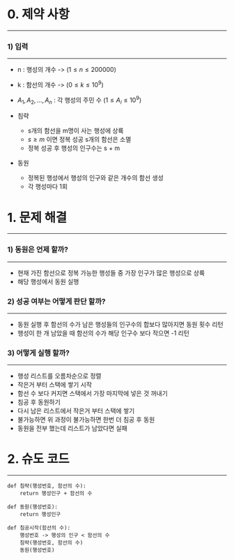 # 0. 제약 사항
---
### 1) 입력
---
- n : 행성의 개수 -> $(1 \leq n \leq 200000)$
- k : 함선의 개수 -> $(0 \leq k \leq 10^9)$
- $A_1, A_2, \dots ,A_n$ : 각 행성의 주민 수 $(1 \leq A_i \leq 10^9)$

- 침략
	- s개의 함선을 m명이 사는 행성에 상륙
	- $s \geq m$ 이면 정복 성공 s개의 함선은 소멸
	- 정복 성공 후 행성의 인구수는 s + m
- 동원
	- 정복된 행성에서 행성의 인구와 같은 개수의 함선 생성
	- 각 행성마다 1회

# 1. 문제 해결
---
### 1) 동원은 언제 할까?
---
- 현재 가진 함선으로 정복 가능한 행성들 중 가장 인구가 많은 행성으로 상륙
- 해당 행성에서 동원 실행

### 2) 성공 여부는 어떻게 판단 할까?
---
- 동원 실행 후 함선의 수가 남은 행성들의 인구수의 합보다 많아지면 동원 횟수 리턴
- 행성이 한 개 남았을 때 함선의 수가 해당 인구수 보다 작으면 -1 리턴

### 3) 어떻게 실행 할까?
---
- 행성 리스트를 오름차순으로 정렬
- 작은거 부터 스택에 쌓기 시작
- 함선 수 보다 커지면 스택에서 가장 마지막에 넣은 것 꺼내기
- 침공 후 동원하기
- 다시 남은 리스트에서 작은거 부터 스택에 쌓기
- 불가능하면 위 과정이 불가능하면 한번 더 침공 후 동원
- 동원을 전부 했는데 리스트가 남았다면 실패

# 2. 슈도 코드
---
``` Pseudocode
def 침략(행성번호, 함선의 수):
	return 행성인구 + 함선의 수

def 동원(행성번호):
	return 행성인구

def 침공시작(함선의 수):
	행성번호 -> 행성의 인구 < 함선의 수
	침략(행성번호, 함선의 수)
	동원(행성번호)
```